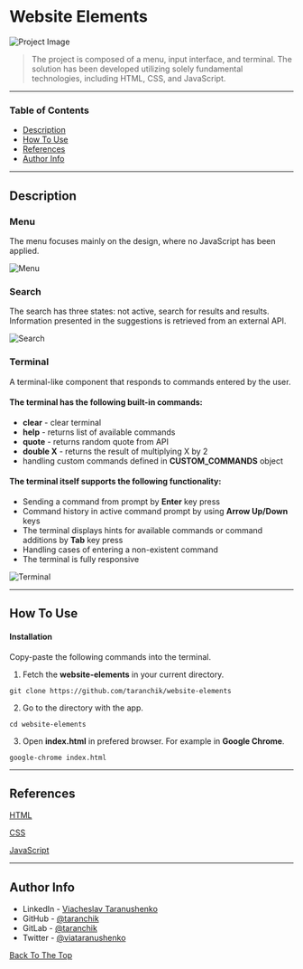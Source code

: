 # Website Elements

![Project Image](https://i.imgur.com/qjbH9pG.png)

> The project is composed of a menu, input interface, and terminal. The solution has been developed utilizing solely fundamental technologies, including HTML, CSS, and JavaScript.

---

### Table of Contents

- [Description](#description)
- [How To Use](#how-to-use)
- [References](#references)
- [Author Info](#author-info)

---

## Description

### Menu

The menu focuses mainly on the design, where no JavaScript has been applied.

![Menu](https://i.imgur.com/EHBcYpU.jpeg)

### Search

The search has three states: not active, search for results and results. Information presented in the suggestions is retrieved from an external API.

![Search](https://i.imgur.com/yc6hlc4.jpeg)

### Terminal

A terminal-like component that responds to commands entered by the user.

#### The terminal has the following built-in commands:

- **clear** - clear terminal
- **help** - returns list of available commands
- **quote** - returns random quote from API
- **double X** - returns the result of multiplying X by 2
- handling custom commands defined in **CUSTOM_COMMANDS** object

#### The terminal itself supports the following functionality:

- Sending a command from prompt by **Enter** key press
- Command history in active command prompt by using **Arrow Up/Down** keys
- The terminal displays hints for available commands or command additions by **Tab** key press
- Handling cases of entering a non-existent command
- The terminal is fully responsive

![Terminal](https://i.imgur.com/1qe3KXC.png)

---

## How To Use

#### Installation

Copy-paste the following commands into the terminal.

1. Fetch the **website-elements** in your current directory.

```
git clone https://github.com/taranchik/website-elements
```

2. Go to the directory with the app.

```
cd website-elements
```

3. Open **index.html** in prefered browser. For example in **Google Chrome**.

```
google-chrome index.html
```

---

## References

[HTML](https://developer.mozilla.org/en-US/docs/Web/HTML)

[CSS](https://developer.mozilla.org/en-US/docs/Web/CSS)

[JavaScript](https://developer.mozilla.org/en-US/docs/Web/JavaScript)

---

## Author Info

- LinkedIn - [Viacheslav Taranushenko](https://www.linkedin.com/in/viacheslav-taranushenko-727466187/)
- GitHub - [@taranchik](https://github.com/taranchik)
- GitLab - [@taranchik](https://gitlab.com/taranchik)
- Twitter - [@viataranushenko](https://twitter.com/viataranushenko)

[Back To The Top](#website-elements)
